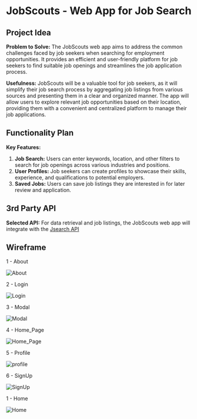 # JobScouts - Web App for Job Search

## Project Idea

**Problem to Solve:** The JobScouts web app aims to address the common challenges faced by job seekers when searching for employment opportunities. It provides an efficient and user-friendly platform for job seekers to find suitable job openings and streamlines the job application process.

**Usefulness:** JobScouts will be a valuable tool for job seekers, as it will simplify their job search process by aggregating job listings from various sources and presenting them in a clear and organized manner. The app will allow users to explore relevant job opportunities based on their location, providing them with a convenient and centralized platform to manage their job applications.

## Functionality Plan

**Key Features:**

1. **Job Search:** Users can enter keywords, location, and other filters to search for job openings across various industries and positions.
2. **User Profiles:** Job seekers can create profiles to showcase their skills, experience, and qualifications to potential employers.
3. **Saved Jobs:** Users can save job listings they are interested in for later review and application.

## 3rd Party API

**Selected API:** For data retrieval and job listings, the JobScouts web app will integrate with the [Jsearch API](https://rapidapi.com/letscrape-6bRBa3QguO5/api/jsearch)

## Wireframe

1 - About

![About](./assets/About.png)

2 - Login

![Login](./assets/Login.png)

3 - Modal

![Modal](./assets/Modal.png)

4 - Home_Page

![Home_Page](./assets/Home_Page.png)

5 - Profile

![profile](./assets/Profile.png)

6 - SignUp

![SignUp](./assets/SignIn.png)

1 - Home

![Home](./assets/Saved_Job.png)